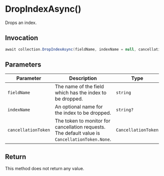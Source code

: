 # DropIndexAsync()

Drops an index.

## Invocation

```c#
await collection.DropIndexAsync(fieldName, indexName = null, cancellationToken = default);
```

## Parameters

| Parameter           | Description                                                                                                   | Type                            | Required |
| ------------------- | ------------------------------------------------------------------------------------------------------------- | ------------------------------- | -------- |
| `fieldName`         | The name of the field which has the index to be dropped.                                                      | `string`                        | True     |
| `indexName`         | An optional name for the index to be dropped.                                                                 | `string?`                       | False    |
| `cancellationToken` | The token to monitor for cancellation requests. The default value is `CancellationToken.None`.                | `CancellationToken`             | False    |

## Return

This method does not return any value.
